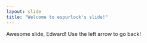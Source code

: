 ```yaml
---
layout: slide
title: "Welcome to espurlock's slide!"
---
```

Awesome slide, Edward!
Use the left arrow to go back!